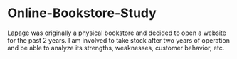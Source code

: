 # Online-Bookstore-Study
Lapage was originally a physical bookstore and decided to open a website for the past 2 years. I am involved to take stock after two years of operation and be able to analyze its strengths, weaknesses, customer behavior, etc.
